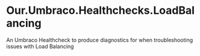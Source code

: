 # Our.Umbraco.Healthchecks.LoadBalancing
An Umbraco Healthcheck to produce diagnostics for when troubleshooting issues with Load Balancing
